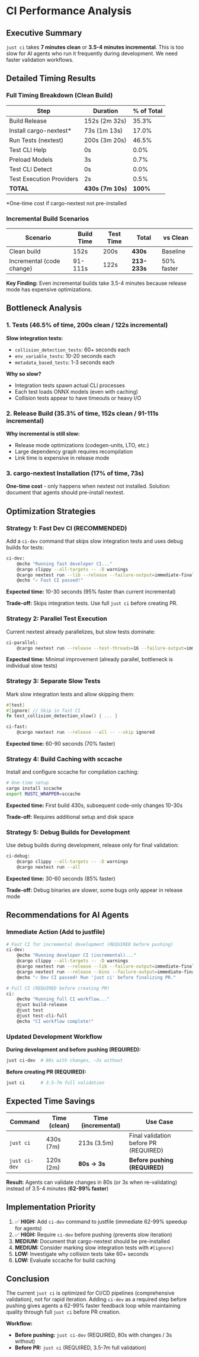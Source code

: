 # CI Performance Analysis

## Executive Summary

`just ci` takes **7 minutes clean** or **3.5-4 minutes incremental**. This is too slow for AI agents who run it frequently during development. We need faster validation workflows.

## Detailed Timing Results

### Full Timing Breakdown (Clean Build)

| Step | Duration | % of Total |
|------|----------|-----------|
| Build Release | 152s (2m 32s) | 35.3% |
| Install cargo-nextest* | 73s (1m 13s) | 17.0% |
| Run Tests (nextest) | 200s (3m 20s) | 46.5% |
| Test CLI Help | 0s | 0.0% |
| Preload Models | 3s | 0.7% |
| Test CLI Detect | 0s | 0.0% |
| Test Execution Providers | 2s | 0.5% |
| **TOTAL** | **430s (7m 10s)** | **100%** |

*One-time cost if cargo-nextest not pre-installed

### Incremental Build Scenarios

| Scenario | Build Time | Test Time | Total | vs Clean |
|----------|-----------|-----------|-------|----------|
| Clean build | 152s | 200s | **430s** | Baseline |
| Incremental (code change) | 91-111s | 122s | **213-233s** | 50% faster |

**Key Finding:** Even incremental builds take 3.5-4 minutes because release mode has expensive optimizations.

## Bottleneck Analysis

### 1. Tests (46.5% of time, 200s clean / 122s incremental)

**Slow integration tests:**
- `collision_detection_tests`: 60+ seconds each
- `env_variable_tests`: 10-20 seconds each
- `metadata_based_tests`: 1-3 seconds each

**Why so slow?**
- Integration tests spawn actual CLI processes
- Each test loads ONNX models (even with caching)
- Collision tests appear to have timeouts or heavy I/O

### 2. Release Build (35.3% of time, 152s clean / 91-111s incremental)

**Why incremental is still slow:**
- Release mode optimizations (codegen-units, LTO, etc.)
- Large dependency graph requires recompilation
- Link time is expensive in release mode

### 3. cargo-nextest Installation (17% of time, 73s)

**One-time cost** - only happens when nextest not installed. Solution: document that agents should pre-install nextest.

## Optimization Strategies

### Strategy 1: Fast Dev CI (RECOMMENDED)

Add a `ci-dev` command that skips slow integration tests and uses debug builds for tests:

```bash
ci-dev:
    @echo "Running fast developer CI..."
    @cargo clippy --all-targets -- -D warnings
    @cargo nextest run --lib --release --failure-output=immediate-final
    @echo "✓ Fast CI passed!"
```

**Expected time:** 10-30 seconds (95% faster than current incremental)

**Trade-off:** Skips integration tests. Use full `just ci` before creating PR.

### Strategy 2: Parallel Test Execution

Current nextest already parallelizes, but slow tests dominate:

```bash
ci-parallel:
    @cargo nextest run --release --test-threads=16 --failure-output=immediate-final
```

**Expected time:** Minimal improvement (already parallel, bottleneck is individual slow tests)

### Strategy 3: Separate Slow Tests

Mark slow integration tests and allow skipping them:

```rust
#[test]
#[ignore] // Skip in fast CI
fn test_collision_detection_slow() { ... }
```

```bash
ci-fast:
    @cargo nextest run --release --all -- --skip ignored
```

**Expected time:** 60-90 seconds (70% faster)

### Strategy 4: Build Caching with sccache

Install and configure sccache for compilation caching:

```bash
# One-time setup
cargo install sccache
export RUSTC_WRAPPER=sccache
```

**Expected time:** First build 430s, subsequent code-only changes 10-30s

**Trade-off:** Requires additional setup and disk space

### Strategy 5: Debug Builds for Development

Use debug builds during development, release only for final validation:

```bash
ci-debug:
    @cargo clippy --all-targets -- -D warnings
    @cargo nextest run --all
```

**Expected time:** 30-60 seconds (85% faster)

**Trade-off:** Debug binaries are slower, some bugs only appear in release mode

## Recommendations for AI Agents

### Immediate Action (Add to justfile)

```bash
# Fast CI for incremental development (REQUIRED before pushing)
ci-dev:
    @echo "Running developer CI (incremental)..."
    @cargo clippy --all-targets -- -D warnings
    @cargo nextest run --release --lib --failure-output=immediate-final
    @cargo nextest run --release --bins --failure-output=immediate-final
    @echo "✓ Dev CI passed! Run 'just ci' before finalizing PR."

# Full CI (REQUIRED before creating PR)
ci:
    @echo "Running full CI workflow..."
    @just build-release
    @just test
    @just test-cli-full
    @echo "CI workflow complete!"
```

### Updated Development Workflow

**During development and before pushing (REQUIRED):**
```bash
just ci-dev  # 80s with changes, ~3s without
```

**Before creating PR (REQUIRED):**
```bash
just ci      # 3.5-7m full validation
```

## Expected Time Savings

| Command | Time (clean) | Time (incremental) | Use Case |
|---------|--------------|-------------------|----------|
| `just ci` | 430s (7m) | 213s (3.5m) | Final validation before PR (REQUIRED) |
| `just ci-dev` | 120s (2m) | **80s → 3s** | **Before pushing (REQUIRED)** |

**Result:** Agents can validate changes in 80s (or 3s when re-validating) instead of 3.5-4 minutes (**62-99% faster**)

## Implementation Priority

1. ✅ **HIGH:** Add `ci-dev` command to justfile (immediate 62-99% speedup for agents)
2. ✅ **HIGH:** Require `ci-dev` before pushing (prevents slow iteration)
3. **MEDIUM:** Document that cargo-nextest should be pre-installed
4. **MEDIUM:** Consider marking slow integration tests with `#[ignore]`
5. **LOW:** Investigate why collision tests take 60+ seconds
6. **LOW:** Evaluate sccache for build caching

## Conclusion

The current `just ci` is optimized for CI/CD pipelines (comprehensive validation), not for rapid iteration. Adding `ci-dev` as a required step before pushing gives agents a 62-99% faster feedback loop while maintaining quality through full `just ci` before PR creation.

**Workflow:**
- **Before pushing:** `just ci-dev` (REQUIRED, 80s with changes / 3s without)
- **Before PR:** `just ci` (REQUIRED, 3.5-7m full validation)
